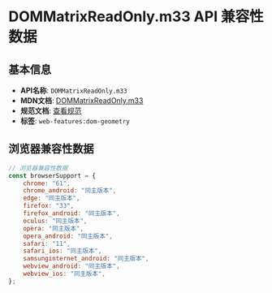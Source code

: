 # DOMMatrixReadOnly.m33 API 兼容性数据

## 基本信息

- **API名称**: `DOMMatrixReadOnly.m33`
- **MDN文档**: [DOMMatrixReadOnly.m33](https://developer.mozilla.org/docs/Web/API/DOMMatrixReadOnly#instance_properties)
- **规范文档**: [查看规范](https://drafts.fxtf.org/geometry/#dom-dommatrixreadonly-m33)
- **标签**: `web-features:dom-geometry`

## 浏览器兼容性数据

```javascript
// 浏览器兼容性数据
const browserSupport = {
    chrome: "61",
    chrome_android: "同主版本",
    edge: "同主版本",
    firefox: "33",
    firefox_android: "同主版本",
    oculus: "同主版本",
    opera: "同主版本",
    opera_android: "同主版本",
    safari: "11",
    safari_ios: "同主版本",
    samsunginternet_android: "同主版本",
    webview_android: "同主版本",
    webview_ios: "同主版本",
};

```

